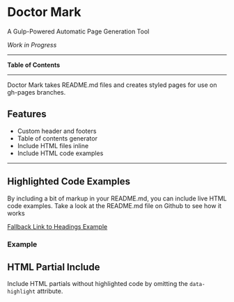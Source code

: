 # Doctor Mark

A Gulp-Powered Automatic Page Generation Tool

_Work in Progress_

---

**Table of Contents**

<!-- toc -->

---

Doctor Mark takes README.md files and creates styled pages for use on gh-pages branches.

## Features
- Custom header and footers
- Table of contents generator
- Include HTML files inline
- Include HTML code examples

---

## Highlighted Code Examples

By including a bit of markup in your README.md, you can include live HTML code examples.
Take a look at the README.md file on Github to see how it works

<div data-include="docs/examples/highlight.html" data-highlight>
  <a href="docs/examples/headings.html">Fallback Link to Headings Example</a>
</div>

### Example
<div data-include="docs/examples/headings.html" data-highlight></div>

## HTML Partial Include
Include HTML partials without highlighted code by omitting the `data-highlight` attribute.

<div data-include="docs/examples/headings.html"></div>

